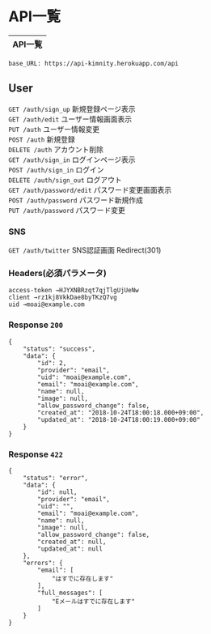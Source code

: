 # API一覧

| API一覧 |
| ------ |

`base_URL: https://api-kimnity.herokuapp.com/api`

## User
`GET /auth/sign_up` 新規登録ページ表示  
`GET /auth/edit` ユーザー情報画面表示  
`PUT /auth` ユーザー情報変更  
`POST /auth` 新規登録  
`DELETE /auth` アカウント削除  
`GET /auth/sign_in` ログインページ表示  
`POST /auth/sign_in` ログイン  
`DELETE /auth/sign_out` ログアウト  
`GET /auth/password/edit` パスワード変更画面表示   
`POST /auth/password` パスワード新規作成  
`PUT /auth/password` パスワード変更  

### SNS
`GET /auth/twitter` SNS認証画面 Redirect(301)

### Headers(必須パラメータ)
```
access-token →HJYXNBRzqt7qjTlgUjUeNw
client →rz1kj8VkkDae8byTKzQ7vg
uid →moai@example.com
```

### Response `200`
```
{
    "status": "success",
    "data": {
        "id": 2,
        "provider": "email",
        "uid": "moai@example.com",
        "email": "moai@example.com",
        "name": null,
        "image": null,
        "allow_password_change": false,
        "created_at": "2018-10-24T18:00:18.000+09:00",
        "updated_at": "2018-10-24T18:00:19.000+09:00"
    }
}
```
### Response `422`
```
{
    "status": "error",
    "data": {
        "id": null,
        "provider": "email",
        "uid": "",
        "email": "moai@example.com",
        "name": null,
        "image": null,
        "allow_password_change": false,
        "created_at": null,
        "updated_at": null
    },
    "errors": {
        "email": [
            "はすでに存在します"
        ],
        "full_messages": [
            "Eメールはすでに存在します"
        ]
    }
}
```
